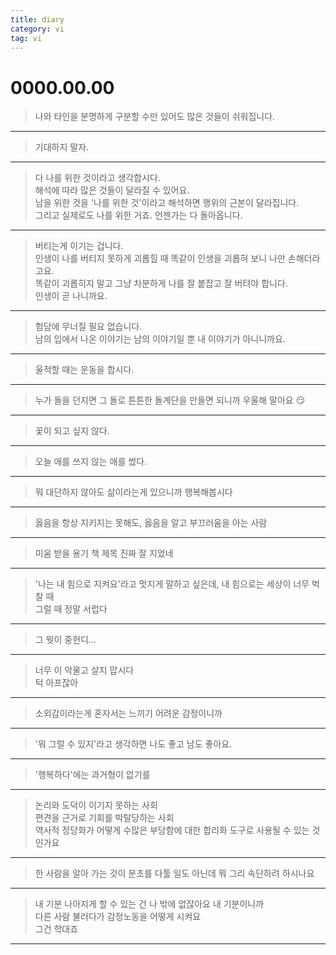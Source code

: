 ```yaml
---
title: diary
category: vi
tag: vi
---
```




 
# 0000.00.00

> 나와 타인을 분명하게 구분할 수만 있어도 많은 것들이 쉬워집니다.

<HR>

> 기대하지 말자. 

<HR>

> 다 나를 위한 것이라고 생각합시다.  
해석에 따라 많은 것들이 달라질 수 있어요.  
남을 위한 것을 '나를 위한 것'이라고 해석하면 행위의 근본이 달라집니다.  
그리고 실제로도 나를 위한 거죠. 언젠가는 다 돌아옵니다.  

<HR>
 
> 버티는게 이기는 겁니다.  
인생이 나를 버티지 못하게 괴롭힐 때 똑같이 인생을 괴롭혀 보니 나만 손해더라고요.  
똑같이 괴롭히지 말고 그냥 차분하게 나를 잘 붙잡고 잘 버텨야 합니다.   
인생이 곧 나니까요.

<HR>

> 험담에 무너질 필요 없습니다.  
남의 입에서 나온 이야기는 남의 이야기일 뿐 내 이야기가 아니니까요.

<HR>

> 울적할 때는 운동을 합시다. 

<HR>

> 누가 돌을 던지면 그 돌로 튼튼한 돌계단을 만들면 되니까 우울해 말아요 &#128527;

<HR>
  
> 꽃이 되고 싶지 않다.

<HR>
  
> 오늘 애를 쓰지 않는 애를 썼다.

<HR>
  
> 뭐 대단하지 않아도 삶이라는게 있으니까 행복해봅시다

<HR>
  
> 옳음을 항상 지키지는 못해도, 옳음을 알고 부끄러움을 아는 사람

<HR>
  
> 미움 받을 용기 책 제목 진짜 잘 지었네

<HR>
  
> '나는 내 힘으로 지켜요'라고 멋지게 말하고 싶은데, 내 힘으로는 세상이 너무 벅찰 때  
그럴 때 정말 서럽다  

<HR>
  
> 그 뭣이 중헌디...

<HR>

> 너무 이 악물고 살지 맙시다  
턱 아프잖아

<HR>

> 소외감이라는게 혼자서는 느끼기 어려운 감정이니까 

<HR>

> '뭐 그럴 수 있지'라고 생각하면 나도 좋고 남도 좋아요.  

<HR>

> '행복하다'에는 과거형이 없기를

<HR>

> 논리와 도덕이 이기지 못하는 사회  
편견을 근거로 기회를 박탈당하는 사회  
역사적 정당화가 어떻게 수많은 부당함에 대한 합리화 도구로 사용될 수 있는 것인가요

<HR>

> 한 사람을 알아 가는 것이 분초를 다툴 일도 아닌데 뭐 그리 속단하려 하시나요

<HR>

> 내 기분 나아지게 할 수 있는 건 나 밖에 없잖아요 내 기분이니까  
다른 사람 불러다가 감정노동을 어떻게 시켜요  
그건 학대죠  

<HR>
